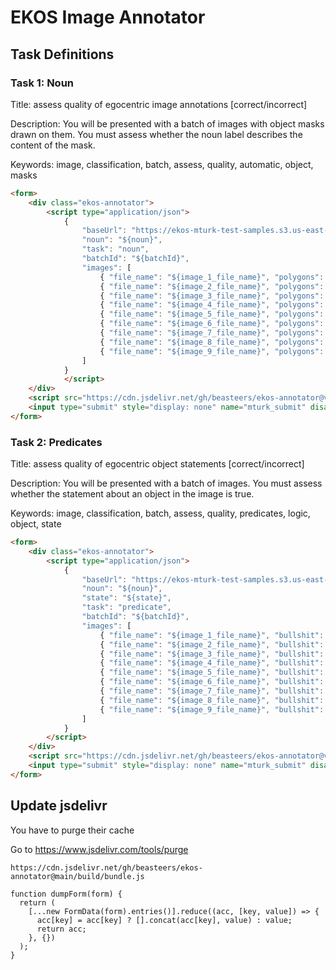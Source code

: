 # EKOS Image Annotator

## Task Definitions

### Task 1: Noun

Title: assess quality of egocentric image annotations [correct/incorrect]

Description: You will be presented with a batch of images with object masks drawn on them. You must assess whether the noun label describes the content of the mask.

Keywords: image, classification, batch, assess, quality, automatic, object, masks

```html
<form>
	<div class="ekos-annotator">
		<script type="application/json">
			{
				"baseUrl": "https://ekos-mturk-test-samples.s3.us-east-2.amazonaws.com/mturk_images_noun",
				"noun": "${noun}",
				"task": "noun",
				"batchId": "${batchId}",
				"images": [
					{ "file_name": "${image_1_file_name}", "polygons": ${image_1_polygons}, "bullshit": "asdfasdf fixes parse error" },
					{ "file_name": "${image_2_file_name}", "polygons": ${image_2_polygons}, "bullshit": "asdfasdf fixes parse error" },
					{ "file_name": "${image_3_file_name}", "polygons": ${image_3_polygons}, "bullshit": "asdfasdf fixes parse error" },
					{ "file_name": "${image_4_file_name}", "polygons": ${image_4_polygons}, "bullshit": "asdfasdf fixes parse error" },
					{ "file_name": "${image_5_file_name}", "polygons": ${image_5_polygons}, "bullshit": "asdfasdf fixes parse error" },
					{ "file_name": "${image_6_file_name}", "polygons": ${image_6_polygons}, "bullshit": "asdfasdf fixes parse error" },
					{ "file_name": "${image_7_file_name}", "polygons": ${image_7_polygons}, "bullshit": "asdfasdf fixes parse error" },
					{ "file_name": "${image_8_file_name}", "polygons": ${image_8_polygons}, "bullshit": "asdfasdf fixes parse error" },
					{ "file_name": "${image_9_file_name}", "polygons": ${image_9_polygons}, "bullshit": "asdfasdf fixes parse error" }
				]
			}
			</script>
	</div>
	<script src="https://cdn.jsdelivr.net/gh/beasteers/ekos-annotator@v0.0.3/build/bundle.js" data-mount-in=".ekos-annotator" type="text/javascript"></script>
    <input type="submit" style="display: none" name="mturk_submit" disabled style="display: none" />
</form>
```

### Task 2: Predicates

Title: assess quality of egocentric object statements [correct/incorrect]

Description: You will be presented with a batch of images. You must assess whether the statement about an object in the image is true.

Keywords: image, classification, batch, assess, quality, predicates, logic, object, state

```html
<form>
	<div class="ekos-annotator">
		<script type="application/json">
			{
				"baseUrl": "https://ekos-mturk-test-samples.s3.us-east-2.amazonaws.com/mturk_images_predicate",
				"noun": "${noun}",
				"state": "${state}",
				"task": "predicate",
				"batchId": "${batchId}",
				"images": [
					{ "file_name": "${image_1_file_name}", "bullshit": "asdfasdf fixes parse error" },
					{ "file_name": "${image_2_file_name}", "bullshit": "asdfasdf fixes parse error" },
					{ "file_name": "${image_3_file_name}", "bullshit": "asdfasdf fixes parse error" },
					{ "file_name": "${image_4_file_name}", "bullshit": "asdfasdf fixes parse error" },
					{ "file_name": "${image_5_file_name}", "bullshit": "asdfasdf fixes parse error" },
					{ "file_name": "${image_6_file_name}", "bullshit": "asdfasdf fixes parse error" },
					{ "file_name": "${image_7_file_name}", "bullshit": "asdfasdf fixes parse error" },
					{ "file_name": "${image_8_file_name}", "bullshit": "asdfasdf fixes parse error" },
					{ "file_name": "${image_9_file_name}", "bullshit": "asdfasdf fixes parse error" }
				]
			}
		</script>
	</div>
	<script src="https://cdn.jsdelivr.net/gh/beasteers/ekos-annotator@v0.0.3/build/bundle.js" data-mount-in=".ekos-annotator" type="text/javascript"></script>
    <input type="submit" style="display: none" name="mturk_submit" disabled style="display: none" />
</form>
```
## Update jsdelivr
You have to purge their cache

Go to https://www.jsdelivr.com/tools/purge
```
https://cdn.jsdelivr.net/gh/beasteers/ekos-annotator@main/build/bundle.js
```

```
function dumpForm(form) {
  return (
    [...new FormData(form).entries()].reduce((acc, [key, value]) => {
      acc[key] = acc[key] ? [].concat(acc[key], value) : value;
      return acc;
    }, {})
  );
}
```